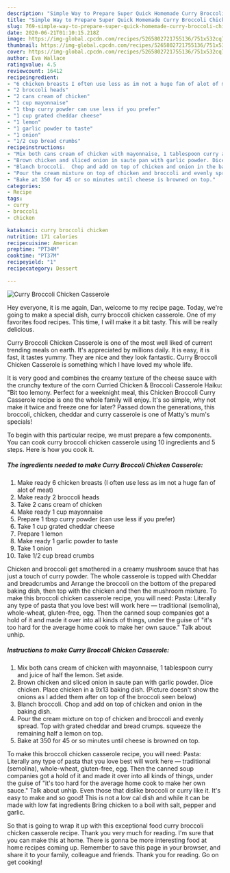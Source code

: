 ```yaml
---
description: "Simple Way to Prepare Super Quick Homemade Curry Broccoli Chicken Casserole"
title: "Simple Way to Prepare Super Quick Homemade Curry Broccoli Chicken Casserole"
slug: 769-simple-way-to-prepare-super-quick-homemade-curry-broccoli-chicken-casserole
date: 2020-06-21T01:10:15.218Z
image: https://img-global.cpcdn.com/recipes/5265802721755136/751x532cq70/curry-broccoli-chicken-casserole-recipe-main-photo.jpg
thumbnail: https://img-global.cpcdn.com/recipes/5265802721755136/751x532cq70/curry-broccoli-chicken-casserole-recipe-main-photo.jpg
cover: https://img-global.cpcdn.com/recipes/5265802721755136/751x532cq70/curry-broccoli-chicken-casserole-recipe-main-photo.jpg
author: Eva Wallace
ratingvalue: 4.5
reviewcount: 16412
recipeingredient:
- "6 chicken breasts I often use less as im not a huge fan of alot of meat"
- "2 broccoli heads"
- "2 cans cream of chicken"
- "1 cup mayonnaise"
- "1 tbsp curry powder can use less if you prefer"
- "1 cup grated cheddar cheese"
- "1 lemon"
- "1 garlic powder to taste"
- "1 onion"
- "1/2 cup bread crumbs"
recipeinstructions:
- "Mix both cans cream of chicken with mayonnaise, 1 tablespoon curry and juice of half the lemon. Set aside."
- "Brown chicken and sliced onion in saute pan with garlic powder. Dice chicken.  Place chicken in a 9x13 baking dish. (Picture doesn&#39;t show the onions as I added them after on top of the broccoli seen below)"
- "Blanch broccoli.  Chop and add on top of chicken and onion in the baking dish."
- "Pour the cream mixture on top of chicken and broccoli and evenly spread. Top with grated cheddar and bread crumps. squeeze the remaining half a lemon on top."
- "Bake at 350 for 45 or so minutes until cheese is browned on top."
categories:
- Recipe
tags:
- curry
- broccoli
- chicken

katakunci: curry broccoli chicken 
nutrition: 171 calories
recipecuisine: American
preptime: "PT34M"
cooktime: "PT37M"
recipeyield: "1"
recipecategory: Dessert

---
```



![Curry Broccoli Chicken Casserole](https://img-global.cpcdn.com/recipes/5265802721755136/751x532cq70/curry-broccoli-chicken-casserole-recipe-main-photo.jpg)

Hey everyone, it is me again, Dan, welcome to my recipe page. Today, we're going to make a special dish, curry broccoli chicken casserole. One of my favorites food recipes. This time, I will make it a bit tasty. This will be really delicious.

Curry Broccoli Chicken Casserole is one of the most well liked of current trending meals on earth. It's appreciated by millions daily. It is easy, it is fast, it tastes yummy. They are nice and they look fantastic. Curry Broccoli Chicken Casserole is something which I have loved my whole life.

It is very good and combines the creamy texture of the cheese sauce with the crunchy texture of the corn Curried Chicken &amp; Broccoli Casserole Haiku: &#34;Bit too lemony. Perfect for a weeknight meal, this Chicken Broccoli Curry Casserole recipe is one the whole family will enjoy. It&#39;s so simple, why not make it twice and freeze one for later? Passed down the generations, this broccoli, chicken, cheddar and curry casserole is one of Matty&#39;s mum&#39;s specials!


To begin with this particular recipe, we must prepare a few components. You can cook curry broccoli chicken casserole using 10 ingredients and 5 steps. Here is how you cook it.

<!--inarticleads1-->

##### The ingredients needed to make Curry Broccoli Chicken Casserole:

1. Make ready 6 chicken breasts (I often use less as im not a huge fan of alot of meat)
1. Make ready 2 broccoli heads
1. Take 2 cans cream of chicken
1. Make ready 1 cup mayonnaise
1. Prepare 1 tbsp curry powder (can use less if you prefer)
1. Take 1 cup grated cheddar cheese
1. Prepare 1 lemon
1. Make ready 1 garlic powder to taste
1. Take 1 onion
1. Take 1/2 cup bread crumbs


Chicken and broccoli get smothered in a creamy mushroom sauce that has just a touch of curry powder. The whole casserole is topped with Cheddar and breadcrumbs and Arrange the broccoli on the bottom of the prepared baking dish, then top with the chicken and then the mushroom mixture. To make this broccoli chicken casserole recipe, you will need: Pasta: Literally any type of pasta that you love best will work here — traditional (semolina), whole-wheat, gluten-free, egg. Then the canned soup companies got a hold of it and made it over into all kinds of things, under the guise of &#34;it&#39;s too hard for the average home cook to make her own sauce.&#34; Talk about unhip. 

<!--inarticleads2-->

##### Instructions to make Curry Broccoli Chicken Casserole:

1. Mix both cans cream of chicken with mayonnaise, 1 tablespoon curry and juice of half the lemon. Set aside.
1. Brown chicken and sliced onion in saute pan with garlic powder. Dice chicken.  Place chicken in a 9x13 baking dish. (Picture doesn&#39;t show the onions as I added them after on top of the broccoli seen below)
1. Blanch broccoli.  Chop and add on top of chicken and onion in the baking dish.
1. Pour the cream mixture on top of chicken and broccoli and evenly spread. Top with grated cheddar and bread crumps. squeeze the remaining half a lemon on top.
1. Bake at 350 for 45 or so minutes until cheese is browned on top.


To make this broccoli chicken casserole recipe, you will need: Pasta: Literally any type of pasta that you love best will work here — traditional (semolina), whole-wheat, gluten-free, egg. Then the canned soup companies got a hold of it and made it over into all kinds of things, under the guise of &#34;it&#39;s too hard for the average home cook to make her own sauce.&#34; Talk about unhip. Even those that dislike broccoli or curry like it. It&#39;s easy to make and so good! This is not a low cal dish and while it can be made with low fat ingredients Bring chicken to a boil with salt, pepper and garlic. 

So that is going to wrap it up with this exceptional food curry broccoli chicken casserole recipe. Thank you very much for reading. I'm sure that you can make this at home. There is gonna be more interesting food at home recipes coming up. Remember to save this page in your browser, and share it to your family, colleague and friends. Thank you for reading. Go on get cooking!
